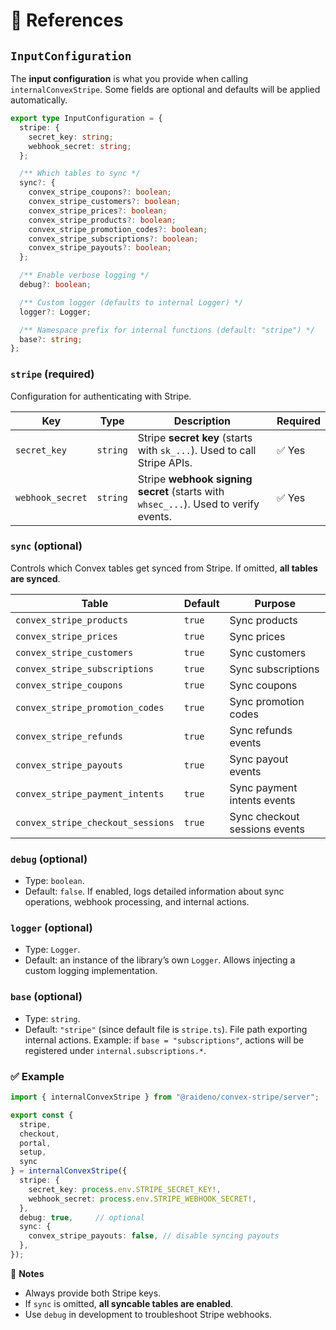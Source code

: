 # 🔧 References

## `InputConfiguration`

The **input configuration** is what you provide when calling
`internalConvexStripe`.
Some fields are optional and defaults will be applied automatically.

```ts
export type InputConfiguration = {
  stripe: {
    secret_key: string;
    webhook_secret: string;
  };

  /** Which tables to sync */
  sync?: {
    convex_stripe_coupons?: boolean;
    convex_stripe_customers?: boolean;
    convex_stripe_prices?: boolean;
    convex_stripe_products?: boolean;
    convex_stripe_promotion_codes?: boolean;
    convex_stripe_subscriptions?: boolean;
    convex_stripe_payouts?: boolean;
  };

  /** Enable verbose logging */
  debug?: boolean;

  /** Custom logger (defaults to internal Logger) */
  logger?: Logger;

  /** Namespace prefix for internal functions (default: "stripe") */
  base?: string;
};
```

### `stripe` (**required**)
Configuration for authenticating with Stripe.

| Key              | Type     | Description                                                                         | Required |
| ---------------- | -------- | ----------------------------------------------------------------------------------- | -------- |
| `secret_key`     | `string` | Stripe **secret key** (starts with `sk_...`). Used to call Stripe APIs.             | ✅ Yes    |
| `webhook_secret` | `string` | Stripe **webhook signing secret** (starts with `whsec_...`). Used to verify events. | ✅ Yes    |

### `sync` (optional)
Controls which Convex tables get synced from Stripe.
If omitted, **all tables are synced**.

| Table                             | Default | Purpose                       |
| --------------------------------- | ------- | ----------------------------- |
| `convex_stripe_products`          | `true`  | Sync products                 |
| `convex_stripe_prices`            | `true`  | Sync prices                   |
| `convex_stripe_customers`         | `true`  | Sync customers                |
| `convex_stripe_subscriptions`     | `true`  | Sync subscriptions            |
| `convex_stripe_coupons`           | `true`  | Sync coupons                  |
| `convex_stripe_promotion_codes`   | `true`  | Sync promotion codes          |
| `convex_stripe_refunds`           | `true`  | Sync refunds events           |
| `convex_stripe_payouts`           | `true`  | Sync payout events            |
| `convex_stripe_payment_intents`   | `true`  | Sync payment intents events   |
| `convex_stripe_checkout_sessions` | `true`  | Sync checkout sessions events |

### `debug` (optional)
- Type: `boolean`.
- Default: `false`.
If enabled, logs detailed information about sync operations, webhook processing,
and internal actions.

### `logger` (optional)
- Type: `Logger`.
- Default: an instance of the library’s own `Logger`.
Allows injecting a custom logging implementation.

### `base` (optional)
- Type: `string`.
- Default: `"stripe"` (since default file is `stripe.ts`).
File path exporting internal actions.
Example: if `base = "subscriptions"`, actions will be registered under
`internal.subscriptions.*`.

### ✅ Example

```ts
import { internalConvexStripe } from "@raideno/convex-stripe/server";

export const {
  stripe,
  checkout,
  portal,
  setup,
  sync
} = internalConvexStripe({
  stripe: {
    secret_key: process.env.STRIPE_SECRET_KEY!,
    webhook_secret: process.env.STRIPE_WEBHOOK_SECRET!,
  },
  debug: true,     // optional
  sync: {
    convex_stripe_payouts: false, // disable syncing payouts
  },
});
```

📌 **Notes**
- Always provide both Stripe keys.
- If `sync` is omitted, **all syncable tables are enabled**.
- Use `debug` in development to troubleshoot Stripe webhooks.

